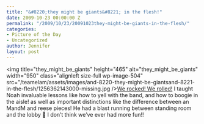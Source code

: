 ```yaml
---
title: "&#8220;they might be giants&#8221; in the flesh!"
date: 2009-10-23 00:00:00 Z
permalink: "/2009/10/23/20091023they-might-be-giants-in-the-flesh/"
categories:
- Picture of the Day
- Uncategorized
author: Jennifer
layout: post
---
```


<img title="they_might_be_giants" height="465" alt="they_might_be_giants" width="950" class="alignleft size-full wp-image-504" src="/teamelam/assets/images/and-8220-they-might-be-giantsand-8221-in-the-flesh/1256362143000-missing.jpg />[We rocked! We rolled!](http://www.flickr.com/photos/jenniferandJennifers_photos/sets/72157622655273032/) I taught Noah invaluable lessons like how to yell with the band, and how to boogie in the aisle! as well as important distinctions like the difference between an MandM and reese pieces! He had a blast running between standing room and the lobby 🙂 I don&#8217;t think we&#8217;ve ever had more fun!!
